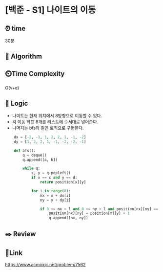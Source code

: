 # [백준 - S1] 나이트의 이동


## ⏰ **time**
30분

## :pushpin: **Algorithm**


## ⏲️**Time Complexity**
O(v+e)

## :round_pushpin: **Logic**
- 나이트는 현재 위치에서 8방향으로 이동할 수 있다.
- 각 이동 좌표 8개를 리스트에 순서대로 넣어준다.
- 나머지는 bfs와 같은 로직으로 구현한다.
```python
    dx = [-2, -1, 1, 2, 2, 1, -1, -2]
    dy = [1, 2, 2, 1, -1, -2, -2, -1]

    def bfs():
        q = deque()
        q.append([a, b])

        while q:
            x, y = q.popleft()
            if x == c and y == d:
                return position[x][y]

            for i in range(8):
                nx = x + dx[i]
                ny = y + dy[i]

                if 0 <= nx < l and 0 <= ny < l and position[nx][ny] == 0:
                    position[nx][ny] = position[x][y] + 1
                    q.append([nx, ny])
```
## :black_nib: **Review**


## 📡**Link**
https://www.acmicpc.net/problem/7562
